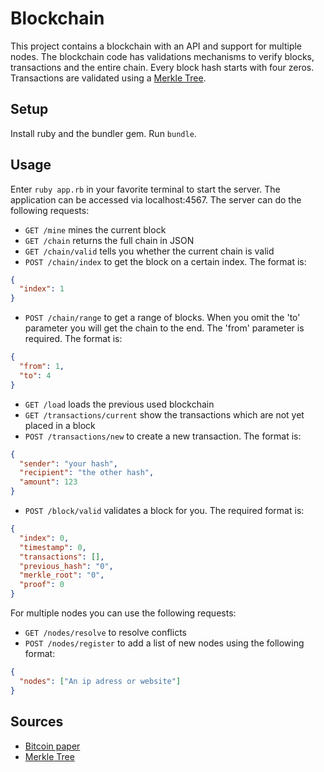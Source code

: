 # Blockchain
This project contains a blockchain with an API and support for multiple nodes. The blockchain code has validations mechanisms to verify blocks, transactions and the entire chain. Every block hash starts with four zeros. Transactions are validated using a [Merkle Tree](https://en.wikipedia.org/wiki/Merkle_tree).

## Setup
Install ruby and the bundler gem. Run `bundle`.

## Usage
Enter `ruby app.rb` in your favorite terminal to start the server.
The application can be accessed via localhost:4567.
The server can do the following requests:
* `GET /mine` mines the current block
* `GET /chain` returns the full chain in JSON
* `GET /chain/valid` tells you whether the current chain is valid
* `POST /chain/index` to get the block on a certain index. The format is:
```json
{
  "index": 1
}
```
* `POST /chain/range` to get a range of blocks. When you omit the 'to' parameter you will get the chain to the end. The 'from' parameter is required. The format is:
```json
{
  "from": 1,
  "to": 4
}
```
* `GET /load` loads the previous used blockchain
* `GET /transactions/current` show the transactions which are not yet placed in a block
* `POST /transactions/new` to create a new transaction. The format is:
```json
{
  "sender": "your hash",
  "recipient": "the other hash",
  "amount": 123
}
```
* `POST /block/valid` validates a block for you. The required format is:
```json
{
  "index": 0,
  "timestamp": 0,
  "transactions": [],
  "previous_hash": "0",
  "merkle_root": "0",
  "proof": 0
}
```

For multiple nodes you can use the following requests:
* `GET /nodes/resolve` to resolve conflicts
* `POST /nodes/register` to add a list of new nodes using the following format:
```json
{
  "nodes": ["An ip adress or website"]
}
```

## Sources
* [Bitcoin paper](https://bitcoin.org/bitcoin.pdf)
* [Merkle Tree](https://en.wikipedia.org/wiki/Merkle_tree)
